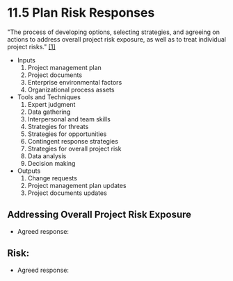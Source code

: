 # 11.5 Plan Risk Responses

"The process of developing options, selecting strategies, and agreeing on
actions to address overall project risk exposure, as well as to treat individual
project risks." [[1]](../home.md#references)

- Inputs
  1. Project management plan
  2. Project documents
  3. Enterprise environmental factors
  4. Organizational process assets
- Tools and Techniques
  1. Expert judgment
  2. Data gathering
  3. Interpersonal and team skills
  4. Strategies for threats
  5. Strategies for opportunities
  6. Contingent response strategies
  7. Strategies for overall project risk
  8. Data analysis
  9. Decision making
- Outputs
  1. Change requests
  2. Project management plan updates
  3. Project documents updates

## Addressing Overall Project Risk Exposure

- Agreed response:

## Risk:

- Agreed response:
